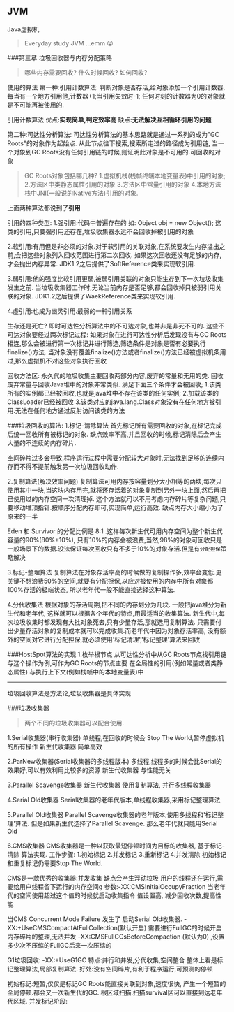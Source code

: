 ## JVM
Java虚拟机

> Everyday study JVM ...emm  :stuck_out_tongue_winking_eye:


###第三章 垃圾回收器与内存分配策略
>哪些内存需要回收?
什么时候回收?
如何回收?

使用的算法
第一种:引用计数算法:
判断对象是否存活,给对象添加一个引用计数器,每当有一个地方引用他,计数器+1;当引用失效时-1;
任何时刻的计数器为0的对象就是不可能再被使用的.

引用计数算法
优点:**实现简单,判定效率高**
缺点:**无法解决互相循环引用的问题**

第二种:可达性分析算法:
可达性分析算法的基本思路就是通过一系列的成为"GC Roots"的对象作为起始点.
从此节点往下搜索,搜索所走过的路径成为引用链,
当一个对象到GC Roots没有任何引用链的时候,则证明此对象是不可用的.可回收的对象

>GC Roots对象包括哪几种?
1.虚拟机栈(栈帧终端本地变量表)中引用的对象;
2.方法区中类静态属性引用的对象
3.方法区中常量引用的对象
4.本地方法栈中JNI(一般说的Native方法)引用的对象.

上面两种算法都说到了**引用**

引用的四种类型:
1.强引用:代码中普遍存在的 如: Object obj = new Object();
这类的引用,只要强引用还存在,垃圾收集器永远不会回收掉被引用的对象

2.软引用:有用但是非必须的对象.对于软引用的关联对象,在系统要发生内存溢出之前,会把这些对象列入回收范围进行第二次回收.
如果这次回收还没有足够的内存,才会抛出内存异常. JDK1.2之后提供了SoftReference类来实现软引用.

3.弱引用:他的强度比软引用更弱,被弱引用关联的对象只能生存到下一次垃圾收集发生之前.
当垃圾收集器工作时,无论当前内存是否足够,都会回收掉只被弱引用关联的对象. JDK1.2之后提供了WaekReference类来实现软引用.

4.虚引用:也成为幽灵引用.最弱的一种引用关系

生存还是死亡?
即时可达性分析算法中的不可达对象,也并非是非死不可的.
这些不可达对象要经过两次标记过程:
如果对象在进行可达性分析后发现没有与GC Roots相连,那么会被进行第一次标记并进行筛选,筛选条件是对象是否有必要执行finalize()方法.
当对象没有覆盖finalize()方法或者finalize()方法已经被虚拟机条用过,那么虚拟机不对这些对象执行回收

回收方法区:
永久代的垃圾收集主要回收两部分内容,废弃的常量和无用的类. 回收废弃常量与回收Java堆中的对象非常类似. 
满足下面三个条件才会被回收;
1.该类所有的实例都已经被回收,也就是java堆中不存在该类的任何实例;
2.加载该类的ClassLoader已经被回收
3.该类对应的java.lang.Class对象没有在任何地方被引用.无法在任何地方通过反射访问该类的方法

###垃圾回收的算法:
1.标记-清除算法
首先标记所有需要回收的对象,在标记完成后统一回收所有被标记的对象.
缺点效率不高,并且回收的时候,标记清除后会产生大量的不连续的内存碎片.

空间碎片过多会导致,程序运行过程中需要分配较大对象时,无法找到足够的连续内存而不得不提前触发另一次垃圾回收动作.

2.复制算法(解决效率问题)
复制算法可用内存按容量划分大小相等的两块,每次只使用其中一块,当这块内存用完,就将还存活着的对象复制到另外一块上面,然后再把已使用过的内存空间一次清理掉.
这个方法就可以不用考虑内存碎片等复杂问题,只要移动堆顶指针.按顺序分配内存即可,实现简单,运行高效.
缺点内存大小缩小为了原来的一半

Eden 和 Survivor 的分配比例是 8:1 .这样每次新生代可用内存空间为整个新生代容量的90%(80%+10%),
只有10%的内存会被浪费,当然,98%的对象可回收只是一般场景下的数据.没法保证每次回收只有不多于10%的对象存活.但是有``分配担保``策略解决

3.标记-整理算法
复制算法在对象存活率高的时候做的复制操作多,效率会变低.更关键不想浪费50%的空间,就要有分配担保,以应对被使用的内存中所有对象都100%存活的极端状态,
所以老年代一般不能直接选择这种算法.


4.分代收集法
根据对象的存活周期,把不同的内存划分为几块. 一般把java堆分为新生代和老年代,
这样就可以根据各个年代的特点,用最适当的收集算法.
新生代中,每次垃圾收集时都发现有大批对象死去,只有少量存活,那就选用复制算法.
只需要付出少量存活对象的复制成本就可以完成收集.而老年代中因为对象存活率高,
没有额外的空间对它进行分配担保,就必须使用'标记清理','标记整理'算法来回收

###HostSpot算法的实现
1.枚举根节点
从可达性分析中从GC Roots节点找引用链与这个操作为例,可作为GC Roots的节点主要
在全局性的引用(例如常量或者类静态属性) 与执行上下文(例如栈帧中的本地变量表)中
 
---------------
垃圾回收算法是方法论,垃圾收集器是具体实现

###垃圾收集器
>两个不同的垃圾收集器可以配合使用.

1.Serial收集器(串行收集器)
单线程,在回收的时候会 Stop The World,暂停虚拟机的所有操作
新生代收集器
简单高效

2.ParNew收集器(Serial收集器的多线程版本)
多线程,线程多的时候会比Serial的效果好,可以有效利用比较多的资源
新生代收集器
与性能无关

3.Parallel Scavenge收集器
新生代收集器 
使用复制算法, 并行多线程收集器

4.Serial Old收集器
Serial收集器的老年代版本,单线程收集器,采用标记整理算法

5.Parallel Old收集器
Parallel Scavenge收集器的老年版本,使用多线程和'标记整理'算法.
但是如果新生代选择了Parallel Scavenge. 那么老年代就只能用Serial Old

6.CMS收集器
CMS收集器是一种以获取最短停顿时间为目标的收集器,
基于标记-清除 算法实现.
工作步骤:
1.初始标记
2.并发标记
3.重新标记
4.并发清除
初始标记和重复标记仍需要Stop The World.

CMS是一款优秀的收集器:并发收集
缺点会产生浮动垃圾
用户的线程还在运行,需要给用户线程留下运行的内存空间g
参数:-XX:CMSInitialOccupyFraction 当老年代的空间使用超过这个值的时候就启动收集指令
值设置高, 减少回收次数,提高性能

当CMS Concurrent Mode Failure 发生了 启动Serial Old收集器.
-XX:+UseCMSCompactAtFullCollection(默认开启) 需要进行FullGC的时候开启内存碎片的整理,无法并发
-XX:CMSFullGCsBeforeCompaction (默认为0) ,设置多少次不压缩的FullGC后来一次压缩的 

G1垃圾回收:
-XX:+UseG1GC
特点:并行和并发,分代收集,空间整合
整体上看是标记整理算法,局部复制算法.
好处:没有空间碎片,有利于程序运行,可预测的停顿

初始标记:短暂,仅仅是标记GC Roots能直接关联到对象,速度很快, 产生一个短暂的全局停顿.都会又一次新生代的GC.
根区域扫描:扫描survival区可以直接到达老年代区域.
并发标记阶段:
